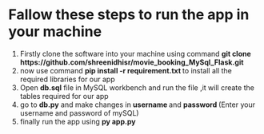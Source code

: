 <h1> Fallow these steps to run the app in your machine </h1>

<ol>
<li>Firstly clone the software into your machine using command <strong>  git clone https://github.com/shreenidhisr/movie_booking_MySql_Flask.git </strong></li>
<li> now use command <strong>pip install -r requirement.txt </strong> to install all the required libraries for our app</li>
<li>Open <strong>db.sql</strong> file in MySQL workbench and run the file ,it will create the tables required for our app</li>
<li>go to <strong>db.py</strong> and make changes in <strong> username </strong> and <strong>password </strong>(Enter your username and password of mySQL)</li>

<li> finally run the app using <strong>py app.py</strong></li>
</ol>


